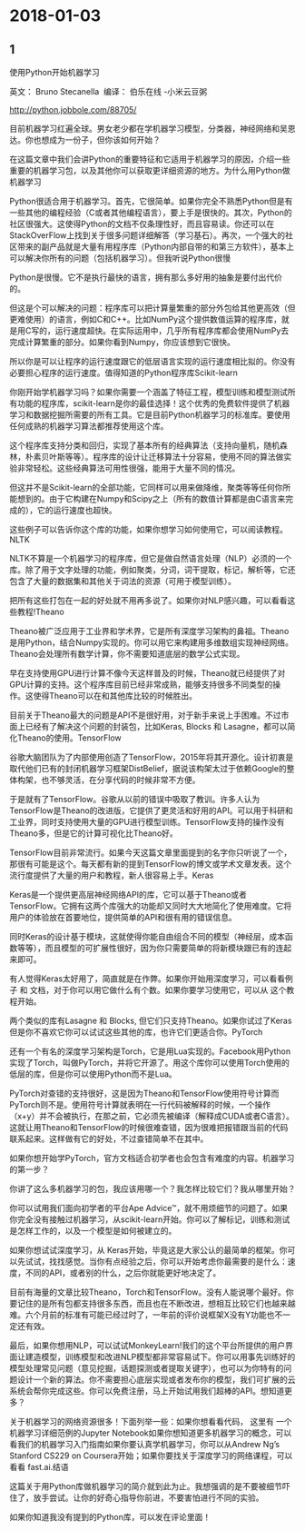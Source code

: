 # 2018-01-03

## 1

使用Python开始机器学习

英文： Bruno Stecanella  编译： 伯乐在线 -小米云豆粥

http://python.jobbole.com/88705/

目前机器学习红遍全球。男女老少都在学机器学习模型，分类器，神经网络和吴恩达。你也想成为一份子，但你该如何开始？

在这篇文章中我们会讲Python的重要特征和它适用于机器学习的原因，介绍一些重要的机器学习包，以及其他你可以获取更详细资源的地方。为什么用Python做机器学习

Python很适合用于机器学习。首先，它很简单。如果你完全不熟悉Python但是有一些其他的编程经验（C或者其他编程语言），要上手是很快的。其次，Python的社区很强大。这使得Python的文档不仅条理性好，而且容易读。你还可以在StackOverFlow上找到关于很多问题详细解答（学习基石）。再次，一个强大的社区带来的副产品就是大量有用程序库（Python内部自带的和第三方软件），基本上可以解决你所有的问题（包括机器学习）。但我听说Python很慢

Python是很慢。它不是执行最快的语言，拥有那么多好用的抽象是要付出代价的。

但这是个可以解决的问题：程序库可以把计算量繁重的部分外包给其他更高效（但更难使用）的语言，例如C和C++。比如NumPy这个提供数值运算的程序库，就是用C写的，运行速度超快。在实际运用中，几乎所有程序库都会使用NumPy去完成计算繁重的部分。如果你看到Numpy，你应该想到它很快。

所以你是可以让程序的运行速度跟它的低层语言实现的运行速度相比拟的。你没有必要担心程序的运行速度。值得知道的Python程序库Scikit-learn

你刚开始学机器学习吗？如果你需要一个涵盖了特征工程，模型训练和模型测试所有功能的程序库，scikit-learn是你的最佳选择！这个优秀的免费软件提供了机器学习和数据挖掘所需要的所有工具。它是目前Python机器学习的标准库。要使用任何成熟的机器学习算法都推荐使用这个库。

这个程序库支持分类和回归，实现了基本所有的经典算法（支持向量机，随机森林，朴素贝叶斯等等）。程序库的设计让迁移算法十分容易，使用不同的算法做实验非常轻松。这些经典算法可用性很强，能用于大量不同的情况。

但这并不是Scikit-learn的全部功能，它同样可以用来做降维，聚类等等任何你所能想到的。由于它构建在Numpy和Scipy之上（所有的数值计算都是由C语言来完成的），它的运行速度也超快。

这些例子可以告诉你这个库的功能，如果你想学习如何使用它，可以阅读教程。NLTK

NLTK不算是一个机器学习的程序库，但它是做自然语言处理（NLP）必须的一个库。除了用于文字处理的功能，例如聚类，分词，词干提取，标记，解析等，它还包含了大量的数据集和其他关于词法的资源（可用于模型训练）。

把所有这些打包在一起的好处就不用再多说了。如果你对NLP感兴趣，可以看看这些教程!Theano

Theano被广泛应用于工业界和学术界，它是所有深度学习架构的鼻祖。Theano是用Python，结合Numpy实现的。你可以用它来构建用多维数组实现神经网络。Theano会处理所有数学计算，你不需要知道底层的数学公式实现。

早在支持使用GPU进行计算不像今天这样普及的时候，Theano就已经提供了对GPU计算的支持。这个程序库目前已经非常成熟，能够支持很多不同类型的操作。这使得Theano可以在和其他库比较的时候胜出。

目前关于Theano最大的问题是API不是很好用，对于新手来说上手困难。不过市面上已经有了解决这个问题的封装包，比如Keras, Blocks 和 Lasagne，都可以简化Theano的使用。TensorFlow

谷歌大脑团队为了内部使用创造了TensorFlow，2015年将其开源化。设计初衷是取代他们已有的封闭机器学习框架DistBelief，据说该构架太过于依赖Google的整体构架，也不够灵活，在分享代码的时候非常不方便。

于是就有了TensorFlow。谷歌从以前的错误中吸取了教训。许多人认为TensorFlow是Theano的改进版，它提供了更灵活和好用的API。可以用于科研和工业界，同时支持使用大量的GPU进行模型训练。TensorFlow支持的操作没有Theano多，但是它的计算可视化比Theano好。

TensorFlow目前非常流行。如果今天这篇文章里面提到的名字你只听说了一个，那很有可能是这个。每天都有新的提到TensorFlow的博文或学术文章发表。这个流行度提供了大量的用户和教程，新人很容易上手。Keras

Keras是一个提供更高层神经网络API的库，它可以基于Theano或者TensorFlow。它拥有这两个库强大的功能却又同时大大地简化了使用难度。它将用户的体验放在首要地位，提供简单的API和很有用的错误信息。

同时Keras的设计基于模块，这就使得你能自由组合不同的模型（神经层，成本函数等等），而且模型的可扩展性很好，因为你只需要简单的将新模块跟已有的连起来即可。

有人觉得Keras太好用了，简直就是在作弊。如果你开始用深度学习，可以看看例子 和 文档，对于你可以用它做什么有个数。如果你要学习使用它，可以从 这个教程开始。

两个类似的库有Lasagne 和 Blocks, 但它们只支持Theano。如果你试过了Keras但是你不喜欢它你可以试试这些其他的库，也许它们更适合你。PyTorch

还有一个有名的深度学习架构是Torch，它是用Lua实现的。Facebook用Python实现了Torch，叫做PyTorch，并将它开源了。用这个库你可以使用Torch使用的低层的库，但是你可以使用Python而不是Lua。

PyTorch对查错的支持很好，这是因为Theano和TensorFlow使用符号计算而PyTorch则不是。使用符号计算就表明在一行代码被解释的时候，一个操作（x+y）并不会被执行，在那之前，它必须先被编译（解释成CUDA或者C语言）。这就让用Theano和TensorFlow的时候很难查错，因为很难把报错跟当前的代码联系起来。这样做有它的好处，不过查错简单不在其中。

如果你想开始学PyTorch，官方文档适合初学者也会包含有难度的内容。机器学习的第一步？

你讲了这么多机器学习的包，我应该用哪一个？我怎样比较它们？我从哪里开始？

你可以试用我们面向初学者的平台Ape Advice™，就不用烦细节的问题了。如果你完全没有接触过机器学习，从scikit-learn开始。你可以了解标记，训练和测试是怎样工作的，以及一个模型是如何被建立的。

如果你想试试深度学习，从 Keras开始，毕竟这是大家公认的最简单的框架。你可以先试试，找找感觉。当你有点经验之后，你可以开始考虑你最需要的是什么：速度，不同的API，或者别的什么，之后你就能更好地决定了。

目前有海量的文章比较Theano，Torch和TensorFlow。没有人能说哪个最好。你要记住的是所有包都支持很多东西，而且也在不断改进，想相互比较它们也越来越难。六个月前的标准有可能已经过时了，一年前的评价说框架X没有Y功能也不一定还有效。

最后，如果你想用NLP，可以试试MonkeyLearn!我们的这个平台所提供的用户界面让建造模型，训练模型和改进NLP模型都非常容易试下。你可以用事先训练好的模型处理常见问题（意见挖掘，话题探测或者提取关键字），也可以为你特有的问题设计一个新的算法。你不需要担心底层实现或者发布你的模型，我们可扩展的云系统会帮你完成这些。你可以免费注册，马上开始试用我们超棒的API。想知道更多？

关于机器学习的网络资源很多！下面列举一些：如果你想看看代码， 这里有 一个机器学习详细范例的Jupyter Notebook如果你想知道更多机器学习的概念，可以看我们的机器学习入门指南如果你要认真学机器学习，你可以从Andrew Ng’s Stanford CS229 on Coursera开始；如果你要找关于深度学习的网络课程，可以看看 fast.ai.结语

这篇关于用Python库做机器学习的简介就到此为止。我想强调的是不要被细节吓住了，放手尝试。让你的好奇心指导你前进，不要害怕进行不同的实验。

如果你知道我没有提到的Python库，可以发在评论里面！

